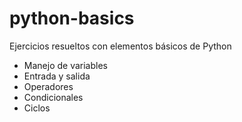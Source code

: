 # python-basics
Ejercicios resueltos con elementos básicos de Python
- Manejo de variables
- Entrada y salida
- Operadores
- Condicionales 
- Ciclos